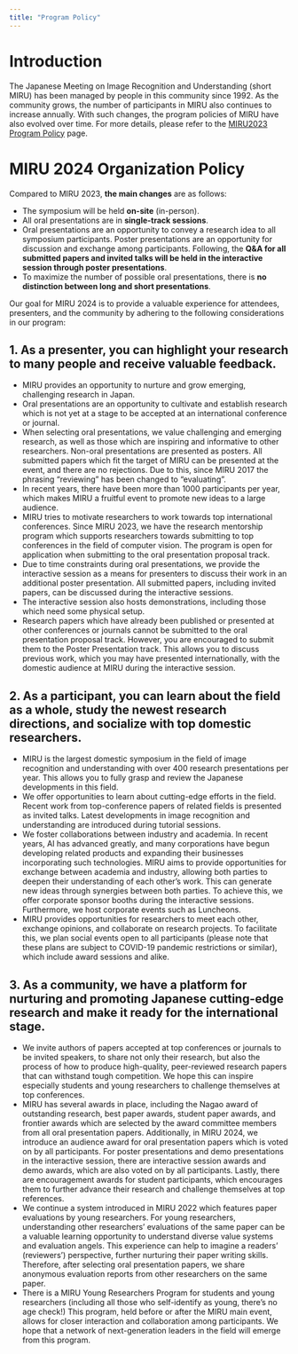 ```yaml
---
title: "Program Policy"
---
```


# Introduction

The Japanese Meeting on Image Recognition and Understanding (short MIRU) has been managed by people in this community since 1992. As the community grows, the number of participants in MIRU also continues to increase annually. With such changes, the program policies of MIRU have also evolved over time. For more details, please refer to the [MIRU2023 Program Policy](https://cvim.ipsj.or.jp/MIRU2023/program-policy/) page.


# MIRU 2024 Organization Policy

Compared to MIRU 2023, **the main changes** are as follows:

-	The symposium will be held **on-site** (in-person).
-	All oral presentations are in **single-track sessions**.
-	Oral presentations are an opportunity to convey a research idea to all symposium participants. Poster presentations are an opportunity for discussion and exchange among participants. Following, the **Q&A for all submitted papers and invited talks will be held in the interactive session through poster presentations**.
-	To maximize the number of possible oral presentations, there is **no distinction between long and short presentations**.

Our goal for MIRU 2024 is to provide a valuable experience for attendees, presenters, and the community by adhering to the following considerations in our program:


## 1. As a presenter, you can highlight your research to many people and receive valuable feedback.

-	MIRU provides an opportunity to nurture and grow emerging, challenging research in Japan.
-	Oral presentations are an opportunity to cultivate and establish research which is not yet at a stage to be accepted at an international conference or journal.
-	When selecting oral presentations, we value challenging and emerging research, as well as those which are inspiring and informative to other researchers. Non-oral presentations are presented as posters. All submitted papers which fit the target of MIRU can be presented at the event, and there are no rejections. Due to this, since MIRU 2017 the phrasing “reviewing” has been changed to “evaluating”.
-	In recent years, there have been more than 1000 participants per year, which makes MIRU a fruitful event to promote new ideas to a large audience.
-	MIRU tries to motivate researchers to work towards top international conferences. Since MIRU 2023, we have the research mentorship program which supports researchers towards submitting to top conferences in the field of computer vision. The program is open for application when submitting to the oral presentation proposal track.
-	Due to time constraints during oral presentations, we provide the interactive session as a means for presenters to discuss their work in an additional poster presentation. All submitted papers, including invited papers, can be discussed during the interactive sessions.
-	The interactive session also hosts demonstrations, including those which need some physical setup.
-	Research papers which have already been published or presented at other conferences or journals cannot be submitted to the oral presentation proposal track. However, you are encouraged to submit them to the Poster Presentation track. This allows you to discuss previous work, which you may have presented internationally, with the domestic audience at MIRU during the interactive session.


## 2. As a participant, you can learn about the field as a whole, study the newest research directions, and socialize with top domestic researchers.

-	MIRU is the largest domestic symposium in the field of image recognition and understanding with over 400 research presentations per year. This allows you to fully grasp and review the Japanese developments in this field.
-	We offer opportunities to learn about cutting-edge efforts in the field. Recent work from top-conference papers of related fields is presented as invited talks. Latest developments in image recognition and understanding are introduced during tutorial sessions.
-	We foster collaborations between industry and academia. In recent years, AI has advanced greatly, and many corporations have begun developing related products and expanding their businesses incorporating such technologies. MIRU aims to provide opportunities for exchange between academia and industry, allowing both parties to deepen their understanding of each other’s work. This can generate new ideas through synergies between both parties. To achieve this, we offer corporate sponsor booths during the interactive sessions. Furthermore, we host corporate events such as Luncheons.
-	MIRU provides opportunities for researchers to meet each other, exchange opinions, and collaborate on research projects. To facilitate this, we plan social events open to all participants (please note that these plans are subject to COVID-19 pandemic restrictions or similar), which include award sessions and alike. 


## 3. As a community, we have a platform for nurturing and promoting Japanese cutting-edge research and make it ready for the international stage.

-	We invite authors of papers accepted at top conferences or journals to be invited speakers, to share not only their research, but also the process of how to produce high-quality, peer-reviewed research papers that can withstand tough competition. We hope this can inspire especially students and young researchers to challenge themselves at top conferences.
-	MIRU has several awards in place, including the Nagao award of outstanding research, best paper awards, student paper awards, and frontier awards which are selected by the award committee members from all oral presentation papers. Additionally, in MIRU 2024, we introduce an audience award for oral presentation papers which is voted on by all participants. For poster presentations and demo presentations in the interactive session, there are interactive session awards and demo awards, which are also voted on by all participants.  Lastly, there are encouragement awards for student participants, which encourages them to further advance their research and challenge themselves at top references.
-	We continue a system introduced in MIRU 2022 which features paper evaluations by young researchers. For young researchers, understanding other researchers’ evaluations of the same paper can be a valuable learning opportunity to understand diverse value systems and evaluation angels. This experience can help to imagine a readers’ (reviewers’) perspective, further nurturing their paper writing skills. Therefore, after selecting oral presentation papers, we share anonymous evaluation reports from other researchers on the same paper.
-	There is a MIRU Young Researchers Program for students and young researchers (including all those who self-identify as young, there’s no age check!) This program, held before or after the MIRU main event, allows for closer interaction and collaboration among participants. We hope that a network of next-generation leaders in the field will emerge from this program. 


